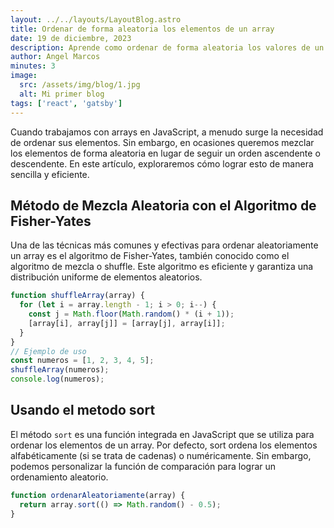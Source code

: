 ```yaml
---
layout: ../../layouts/LayoutBlog.astro
title: Ordenar de forma aleatoria los elementos de un array
date: 19 de diciembre, 2023
description: Aprende como ordenar de forma aleatoria los valores de un array
author: Angel Marcos
minutes: 3
image:
  src: /assets/img/blog/1.jpg
  alt: Mi primer blog
tags: ['react', 'gatsby']
---
```


Cuando trabajamos con arrays en JavaScript, a menudo surge la necesidad de ordenar sus elementos. Sin embargo, en ocasiones queremos mezclar los elementos de forma aleatoria en lugar de seguir un orden ascendente o descendente. En este artículo, exploraremos cómo lograr esto de manera sencilla y eficiente.

## Método de Mezcla Aleatoria con el Algoritmo de Fisher-Yates
Una de las técnicas más comunes y efectivas para ordenar aleatoriamente un array es el algoritmo de Fisher-Yates, también conocido como el algoritmo de mezcla o shuffle. Este algoritmo es eficiente y garantiza una distribución uniforme de elementos aleatorios.


```javascript
function shuffleArray(array) {
  for (let i = array.length - 1; i > 0; i--) {
    const j = Math.floor(Math.random() * (i + 1));
    [array[i], array[j]] = [array[j], array[i]];
  }
}
// Ejemplo de uso
const numeros = [1, 2, 3, 4, 5];
shuffleArray(numeros);
console.log(numeros);
```

## Usando el metodo sort
El método `sort` es una función integrada en JavaScript que se utiliza para ordenar los elementos de un array. Por defecto, sort ordena los elementos alfabéticamente (si se trata de cadenas) o numéricamente. Sin embargo, podemos personalizar la función de comparación para lograr un ordenamiento aleatorio.


```javascript
function ordenarAleatoriamente(array) {
  return array.sort(() => Math.random() - 0.5);
}

```
